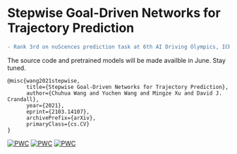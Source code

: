 # Stepwise Goal-Driven Networks for Trajectory Prediction

```diff
- Rank 3rd on nuScences prediction task at 6th AI Driving Olympics, ICRA 2021
```
The source code and pretrained models will be made availble in June. Stay tuned.


```
@misc{wang2021stepwise,
      title={Stepwise Goal-Driven Networks for Trajectory Prediction}, 
      author={Chuhua Wang and Yuchen Wang and Mingze Xu and David J. Crandall},
      year={2021},
      eprint={2103.14107},
      archivePrefix={arXiv},
      primaryClass={cs.CV}
}
```

[![PWC](https://img.shields.io/endpoint.svg?url=https://paperswithcode.com/badge/stepwise-goal-driven-networks-for-trajectory/trajectory-prediction-on-ethucy)](https://paperswithcode.com/sota/trajectory-prediction-on-ethucy?p=stepwise-goal-driven-networks-for-trajectory)
[![PWC](https://img.shields.io/endpoint.svg?url=https://paperswithcode.com/badge/stepwise-goal-driven-networks-for-trajectory/trajectory-prediction-on-jaad)](https://paperswithcode.com/sota/trajectory-prediction-on-jaad?p=stepwise-goal-driven-networks-for-trajectory)
[![PWC](https://img.shields.io/endpoint.svg?url=https://paperswithcode.com/badge/stepwise-goal-driven-networks-for-trajectory/trajectory-prediction-on-pie)](https://paperswithcode.com/sota/trajectory-prediction-on-pie?p=stepwise-goal-driven-networks-for-trajectory)


